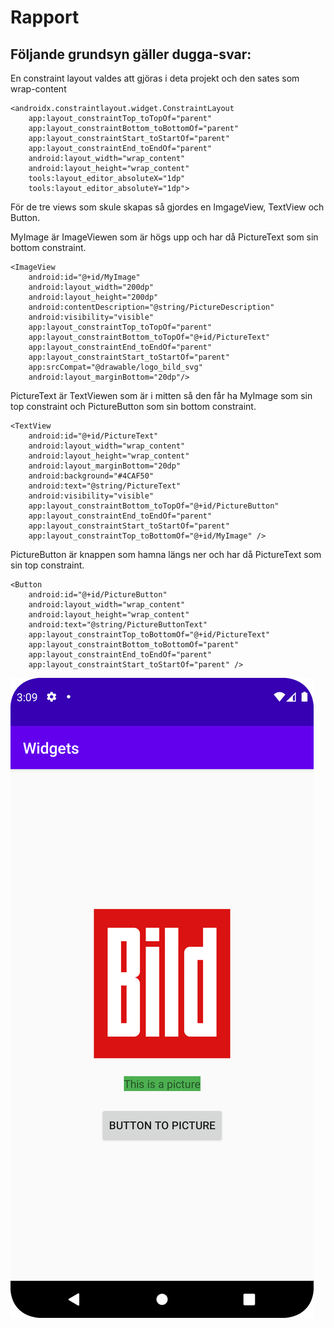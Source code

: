 
# Rapport

## Följande grundsyn gäller dugga-svar:

En constraint layout valdes att gjöras i deta projekt och den sates som wrap-content
```
<androidx.constraintlayout.widget.ConstraintLayout
    app:layout_constraintTop_toTopOf="parent"
    app:layout_constraintBottom_toBottomOf="parent"
    app:layout_constraintStart_toStartOf="parent"
    app:layout_constraintEnd_toEndOf="parent"
    android:layout_width="wrap_content"
    android:layout_height="wrap_content"
    tools:layout_editor_absoluteX="1dp"
    tools:layout_editor_absoluteY="1dp">

```

För de tre views som skule skapas så gjordes en ImgageView, TextView och Button.

MyImage är ImageViewen som är högs upp och har då PictureText som sin bottom constraint.
```
<ImageView
    android:id="@+id/MyImage"
    android:layout_width="200dp"
    android:layout_height="200dp"
    android:contentDescription="@string/PictureDescription"
    android:visibility="visible"
    app:layout_constraintTop_toTopOf="parent"
    app:layout_constraintBottom_toTopOf="@+id/PictureText"
    app:layout_constraintEnd_toEndOf="parent"
    app:layout_constraintStart_toStartOf="parent"
    app:srcCompat="@drawable/logo_bild_svg"
    android:layout_marginBottom="20dp"/>
```

PictureText är TextViewen som är i mitten så den får ha MyImage som sin top constraint 
och PictureButton som sin bottom constraint.
```
<TextView
    android:id="@+id/PictureText"
    android:layout_width="wrap_content"
    android:layout_height="wrap_content"
    android:layout_marginBottom="20dp"
    android:background="#4CAF50"
    android:text="@string/PictureText"
    android:visibility="visible"
    app:layout_constraintBottom_toTopOf="@+id/PictureButton"
    app:layout_constraintEnd_toEndOf="parent"
    app:layout_constraintStart_toStartOf="parent"
    app:layout_constraintTop_toBottomOf="@+id/MyImage" />
```

PictureButton är knappen som hamna längs ner och har då PictureText som sin top constraint.
```
<Button
    android:id="@+id/PictureButton"
    android:layout_width="wrap_content"
    android:layout_height="wrap_content"
    android:text="@string/PictureButtonText"
    app:layout_constraintTop_toBottomOf="@+id/PictureText"
    app:layout_constraintBottom_toBottomOf="parent"
    app:layout_constraintEnd_toEndOf="parent"
    app:layout_constraintStart_toStartOf="parent" />
```

![](WidgetsScreenShotFinal.png)
